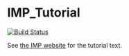 # IMP_Tutorial

[![Build Status](https://github.com/salilab/actin_tutorial/workflows/build/badge.svg?branch=main)](https://github.com/salilab/actin_tutorial/actions?query=workflow%3Abuild)

See [the IMP website](https://integrativemodeling.org/tutorials/actin/)
for the tutorial text.

